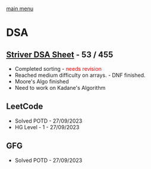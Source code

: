 [main menu](./README.md)

# DSA 
## [Striver DSA Sheet](https://takeuforward.org/strivers-a2z-dsa-course/strivers-a2z-dsa-course-sheet-2/) - 53 / 455
 - Completed sorting - <span style="color:red">needs revision</span>
 - Reached medium difficulty on arrays. - DNF finished.
 - Moore's Algo finished
 - Need to work on Kadane's Algorithm

## LeetCode
- Solved POTD - 27/09/2023
- HG Level - 1 - 27/09/2023
## GFG
- Solved POTD -  27/09/2023